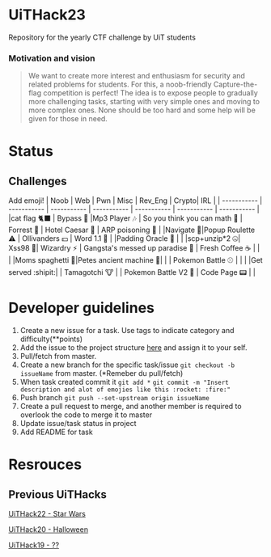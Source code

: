 # UiTHack23

Repository for the yearly CTF challenge by UiT students

### Motivation and vision

> We want to create more interest and enthusiasm for security and related problems for students. For this, a noob-friendly Capture-the-flag competition is perfect! The idea is to expose people to gradually more challenging tasks, starting with very simple ones and moving to more complex ones. None should be too hard and some help will be given for those in need.

# Status

## Challenges

Add emoji!
| Noob | Web | Pwn | Misc | Rev_Eng | Crypto| IRL |
| ----------- | ----------- | ----------- | ----------- | ----------- | ----------- | ----------- |
|cat flag 🐈‍⬛ | Bypass :passport_control: |Mp3 Player :notes: | So you think you can math :triangular_ruler: | Forrest :deciduous_tree: | Hotel Caesar :hotel: | ARP poisoning :test_tube: |
|Navigate 🧭|Popup Roulette :warning: | Ollivanders :dollar: | Word 1.1 💾 | |Padding Oracle :crystal_ball: | |
|scp+unzip\*2 🤐| Xss98 :flags:| Wizardry :zap: | Gangsta's messed up paradise :microphone: | Fresh Coffee :coffee: | | |
|Moms spaghetti 🍝|Petes ancient machine 🧭| | | Pokemon Battle :baseball: | | |
|Get served :shipit:| | Tamagotchi :cow: | | Pokemon Battle V2 :8ball: | Code Page 📟 | |

# Developer guidelines

1. Create a new issue for a task. Use tags to indicate category and difficulty(\*\*points)
2. Add the issue to the project structure [here](https://github.com/users/Sagensagen/projects/1/views/2) and assign it to your self.
3. Pull/fetch from master.
4. Create a new branch for the specific task/issue `git checkout -b issueName` from master. (\*Remeber du pull/fetch)
5. When task created commit it `git add *` `git commit -m "Insert description and alot of emojies like this :rocket: :fire:"`
6. Push branch `git push --set-upstream origin issueName`
7. Create a pull request to merge, and another member is required to overlook the code to merge it to master
8. Update issue/task status in project
9. Add README for task

# Resrouces

## Previous UiTHacks

[UiTHack22 - Star Wars](https://github.com/td-org-uit-no/UiTHack22)

[UiTHack20 - Halloween](https://github.com/td-org-uit-no/UiTHack20)

[UiTHack19 - ??](https://github.com/td-org-uit-no/UiTHack19)
